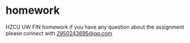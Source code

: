 # homework
HZCU UW FIN homework
if you have any question about the assignment please connect with 2950243695@qq.com
